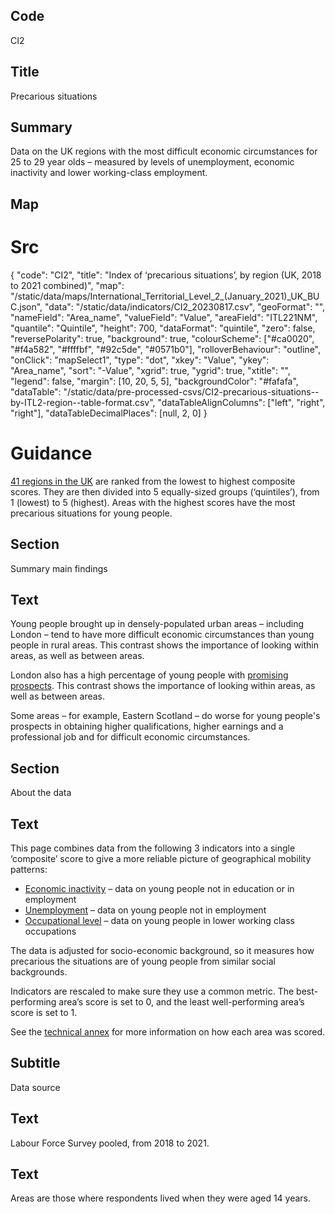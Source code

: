 ## Code
CI2

## Title
Precarious situations

## Summary
Data on the UK regions with the most difficult economic circumstances for 25 to 29 year olds – measured by levels
of unemployment, economic inactivity and lower working-class employment.

## Map
# Src
{
    "code": "CI2",
    "title": "Index of ‘precarious situations’, by region (UK, 2018 to 2021 combined)",
    "map": "/static/data/maps/International_Territorial_Level_2_(January_2021)_UK_BUC.json",
    "data": "/static/data/indicators/CI2_20230817.csv",
    "geoFormat": "",
    "nameField": "Area_name",
    "valueField": "Value",
    "areaField": "ITL221NM",
    "quantile": "Quintile",
    "height": 700,
    "dataFormat": "quintile",
    "zero": false,
    "reversePolarity": true,
    "background": true,
    "colourScheme": ["#ca0020", "#f4a582", "#ffffbf", "#92c5de", "#0571b0"],
    "rolloverBehaviour": "outline",
    "onClick": "mapSelect1",
    "type": "dot",
    "xkey": "Value",
    "ykey": "Area_name",
    "sort": "-Value",
    "xgrid": true,
    "ygrid": true,
    "xtitle": "",
    "legend": false,
    "margin": [10, 20, 5, 5],
    "backgroundColor": "#fafafa",
    "dataTable": "/static/data/pre-processed-csvs/CI2-precarious-situations--by-ITL2-region--table-format.csv",
    "dataTableAlignColumns": ["left", "right", "right"],
    "dataTableDecimalPlaces": [null, 2, 0]
}

# Guidance
[41 regions in the UK](/social_mobility_by_area#the-41-regions) are ranked from the lowest to highest composite scores.
They are then divided into 5 equally-sized groups (‘quintiles’), from 1 (lowest) to 5 (highest).
Areas with the highest scores have the most precarious situations for young people.

## Section
Summary main findings

## Text
Young people brought up in densely-populated urban areas – including London – tend to have more difficult economic
circumstances than young people in rural areas. This contrast shows the importance of looking within areas, as well as between areas.

London also has a high percentage of young people with
[promising prospects](/intermediate_outcomes/composite_indices/promising_prospects).
This contrast shows the importance of looking within areas, as well as between areas.

Some areas – for example, Eastern Scotland – do worse for young people's prospects in obtaining higher qualifications,
higher earnings and a professional job and for difficult economic circumstances.

## Section
About the data

## Text
This page combines data from the following 3 indicators into a single ‘composite’ score to give a more reliable
picture of geographical mobility patterns:

* [Economic inactivity](/intermediate_outcomes/work_in_early_adulthood_(25_to_29_years)/economic_activity)
  – data on young people not in education or in employment
* [Unemployment](/intermediate_outcomes/work_in_early_adulthood_(25_to_29_years)/unemployment)
  – data on young people not in employment
* [Occupational level](/intermediate_outcomes/work_in_early_adulthood_(25_to_29_years)/occupational_level_of_young_people_aged_25_to_29_years)
  – data on young people in lower working class occupations

The data is adjusted for socio-economic background, so it measures how precarious the situations are of young people
from similar social backgrounds.

Indicators are rescaled to make sure they use a common metric.
The best-performing area’s score is set to 0, and the least well-performing area’s score is set to 1.

See the <a href="https://www.gov.uk/government/publications/state-of-the-nation-2023-people-and-places/technical-annex#composite-indices-methodology" target="_blank" class="govuk-link">technical annex</a> for more information on how each area was scored.

## Subtitle
Data source

## Text
Labour Force Survey pooled, from 2018 to 2021.

## Text
Areas are those where respondents lived when they were aged 14 years.
